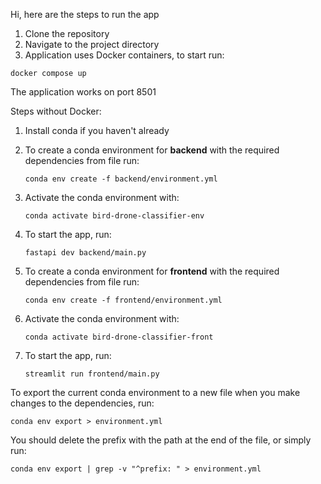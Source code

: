 Hi, here are the steps to run the app
1. Clone the repository
2. Navigate to the project directory
3. Application uses Docker containers, to start run:
   
  `docker compose up`

The application works on port 8501

Steps without Docker:
1. Install conda if you haven't already
2. To create a conda environment for **backend** with the required dependencies from file run:

    `conda env create -f backend/environment.yml`

3. Activate the conda environment with:

    `conda activate bird-drone-classifier-env`

4. To start the app, run:

    `fastapi dev backend/main.py`

5. To create a conda environment for **frontend** with the required dependencies from file run:

    `conda env create -f frontend/environment.yml`

6. Activate the conda environment with:

    `conda activate bird-drone-classifier-front`

7. To start the app, run:

    `streamlit run frontend/main.py`



To export the current conda environment to a new file
when you make changes to the dependencies, run:

    conda env export > environment.yml
You should delete the prefix with the path at the end of the file,
or simply run:

    conda env export | grep -v "^prefix: " > environment.yml
